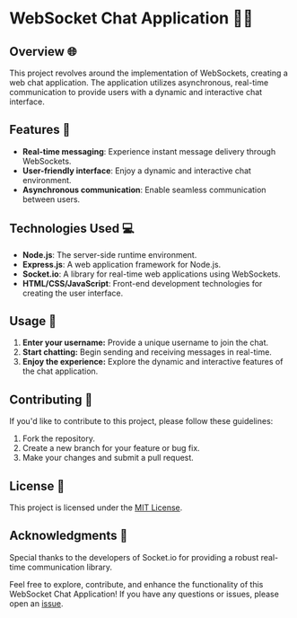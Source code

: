 # WebSocket Chat Application 👥💬

## Overview 🌐

This project revolves around the implementation of WebSockets, creating a web chat application. The application utilizes asynchronous, real-time communication to provide users with a dynamic and interactive chat interface.

## Features 🚀

- **Real-time messaging**: Experience instant message delivery through WebSockets.
- **User-friendly interface**: Enjoy a dynamic and interactive chat environment.
- **Asynchronous communication**: Enable seamless communication between users.

## Technologies Used 💻

- **Node.js**: The server-side runtime environment.
- **Express.js**: A web application framework for Node.js.
- **Socket.io**: A library for real-time web applications using WebSockets.
- **HTML/CSS/JavaScript**: Front-end development technologies for creating the user interface.

## Usage 🎉
1. **Enter your username:** Provide a unique username to join the chat.
2. **Start chatting:** Begin sending and receiving messages in real-time.
3. **Enjoy the experience:** Explore the dynamic and interactive features of the chat application.

## Contributing 🤝
If you'd like to contribute to this project, please follow these guidelines:
1. Fork the repository.
2. Create a new branch for your feature or bug fix.
3. Make your changes and submit a pull request.

## License 📄
This project is licensed under the [MIT License](LICENSE.md).

## Acknowledgments 🙏
Special thanks to the developers of Socket.io for providing a robust real-time communication library.

Feel free to explore, contribute, and enhance the functionality of this WebSocket Chat Application! If you have any questions or issues, please open an [issue](https://github.com/banksdaniel/websocket-chat-app/issues).
